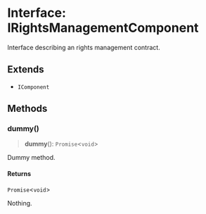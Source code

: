 # Interface: IRightsManagementComponent

Interface describing an rights management contract.

## Extends

- `IComponent`

## Methods

### dummy()

> **dummy**(): `Promise`\<`void`\>

Dummy method.

#### Returns

`Promise`\<`void`\>

Nothing.
